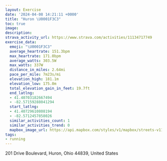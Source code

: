 ```yaml
---
layout: Exercise
date: '2024-04-08 14:21:11 +0000'
title: "Huron \U0001F3C3"
toc: true
image:
description:
strava_activity_url: https://www.strava.com/activities/11134717749
exercise_data:
  emoji: "\U0001F3C3"
  average_heartrate: 151.3bpm
  max_heartrate: 171.0bpm
  average_watts: 303.5W
  max_watts: 337W
  distance_in_miles: 2.64mi
  pace_per_mile: 7m23s/mi
  elevation_high: 181.1m
  elevation_low: 175.0m
  total_elevation_gain_in_feet: 19.7ft
  end_latlng:
  - 41.40703182667494
  - -82.57159288041294
  start_latlng:
  - 41.40729610808194
  - -82.5712457858026
  similar_activities_count: 1
  similar_activities_trend: 0
  mapbox_image_url: https://api.mapbox.com/styles/v1/mapbox/streets-v11/static/path-5+787af2-1.0(olv%7BFx%7B~vN%7B%40dUQtDStGWnFw%40vSAtCTxL%40fCALGF%5BCWl%40%5DlAMPSDgAEM%40QJKPm%40%7CAsBdEQXKDy%40BuAAkAFg%40CYMWUg%40u%40I%5BRuCd%40uE%40e%40e%40%40%7BAUw%40IL%5DJ_ALQD%3F%7CBb%40P%3FNKBQXeDX%7BEFq%40H%5B%3FUJWJ%40TV%60%40VVDtBCrDKtCAd%40EHEFGDWAu%40B%7D%40DWPc%40Fs%40F_Dl%40aNN_EPcEBoAT%7BEP%7DE%5EaI),pin-s-s+e5b22e(-82.57485,41.4076),pin-s-f+89ae00(-82.5751,41.40752000000001)/auto/800x800?access_token=pk.eyJ1Ijoiam9zaGJlY2ttYW4iLCJhIjoiY205eWR2aDd1MWZ6djJrbXc4a3M0bWZleiJ9.XiG9OWkNcZk2QzjJbxLB4A
tags:
- running
---
```




201 Drive Boulevard, Huron, Ohio 44839, United States
